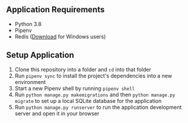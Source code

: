 ## Application Requirements
- Python 3.8
- Pipenv
- Redis ([Download](https://www.memurai.com/get-memurai) for Windows users)

## Setup Application
1. Clone this repository into a folder and `cd` into that folder
2. Run `pipenv sync` to install the project's dependencies into a new environment
3. Start a new Pipenv shell by running `pipenv shell`
4. Run `python manage.py makemigrations` and then `python manage.py migrate` to set up a local SQLite database for the application
5. Run `python manage.py runserver` to run the application development server and open it in your browser
